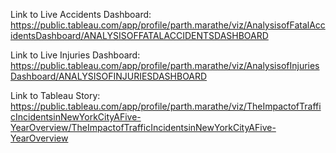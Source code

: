 Link to Live Accidents Dashboard:
https://public.tableau.com/app/profile/parth.marathe/viz/AnalysisofFatalAccidentsDashboard/ANALYSISOFFATALACCIDENTSDASHBOARD

Link to Live Injuries Dashboard:
https://public.tableau.com/app/profile/parth.marathe/viz/AnalysisofInjuriesDashboard/ANALYSISOFINJURIESDASHBOARD

Link to Tableau Story:
https://public.tableau.com/app/profile/parth.marathe/viz/TheImpactofTrafficIncidentsinNewYorkCityAFive-YearOverview/TheImpactofTrafficIncidentsinNewYorkCityAFive-YearOverview
